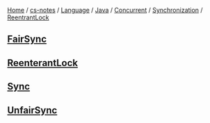 [Home](https://mengxianbin.github.io) /
[cs-notes](https://mengxianbin.github.io/cs-notes/content) /
[Language](https://mengxianbin.github.io/cs-notes/content/Language) /
[Java](https://mengxianbin.github.io/cs-notes/content/Language/Java) /
[Concurrent](https://mengxianbin.github.io/cs-notes/content/Language/Java/Concurrent) /
[Synchronization](https://mengxianbin.github.io/cs-notes/content/Language/Java/Concurrent/Synchronization) /
[ReentrantLock](https://mengxianbin.github.io/cs-notes/content/Language/Java/Concurrent/Synchronization/ReentrantLock)

## [FairSync](https://mengxianbin.github.io/cs-notes/content/Language/Java/Concurrent/Synchronization/ReentrantLock/FairSync)

## [ReenterantLock](https://mengxianbin.github.io/cs-notes/content/Language/Java/Concurrent/Synchronization/ReentrantLock/ReenterantLock)

## [Sync](https://mengxianbin.github.io/cs-notes/content/Language/Java/Concurrent/Synchronization/ReentrantLock/Sync)

## [UnfairSync](https://mengxianbin.github.io/cs-notes/content/Language/Java/Concurrent/Synchronization/ReentrantLock/UnfairSync)
